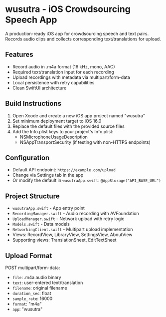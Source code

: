 # wusutra - iOS Crowdsourcing Speech App

A production-ready iOS app for crowdsourcing speech and text pairs. Records audio clips and collects corresponding text/translations for upload.

## Features

- Record audio in .m4a format (16 kHz, mono, AAC)
- Required text/translation input for each recording
- Upload recordings with metadata via multipart/form-data
- Local persistence with retry capabilities
- Clean SwiftUI architecture

## Build Instructions

1. Open Xcode and create a new iOS app project named "wusutra"
2. Set minimum deployment target to iOS 16.0
3. Replace the default files with the provided source files
4. Add the Info.plist keys to your project's Info.plist:
   - NSMicrophoneUsageDescription
   - NSAppTransportSecurity (if testing with non-HTTPS endpoints)

## Configuration

- Default API endpoint: `https://example.com/upload`
- Change via Settings tab in the app
- Or modify the default in `wusutraApp.swift`: `@AppStorage("API_BASE_URL")`

## Project Structure

- `wusutraApp.swift` - App entry point
- `RecordingManager.swift` - Audio recording with AVFoundation
- `UploadManager.swift` - Network upload with retry logic
- `Models.swift` - Data models
- `NetworkingClient.swift` - Multipart upload implementation
- Views: RecordView, LibraryView, SettingsView, AboutView
- Supporting views: TranslationSheet, EditTextSheet

## Upload Format

POST multipart/form-data:
- `file`: .m4a audio binary
- `text`: user-entered text/translation
- `filename`: original filename
- `duration_sec`: float
- `sample_rate`: 16000
- `format`: "m4a"
- `app`: "wusutra"